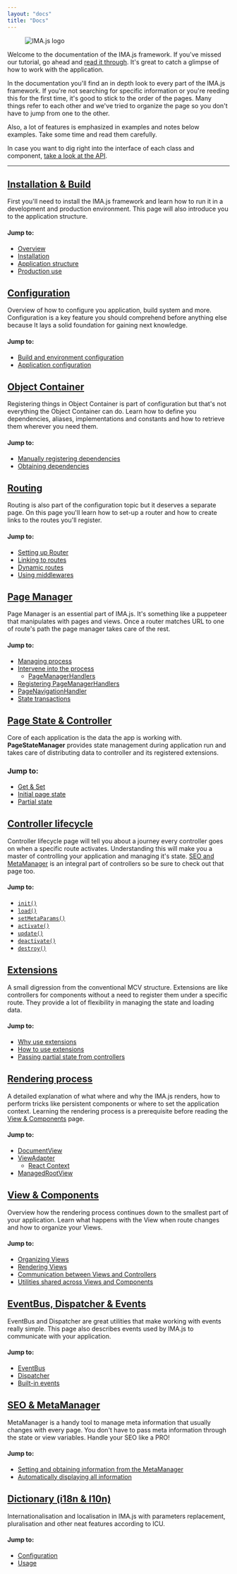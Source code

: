 ```yaml
---
layout: "docs"
title: "Docs"
---
```


<div class="logo">
  <figure class="image is-padded">
    <img src="{{ '/img/imajs-logo.png?v=' | append: site.github.build_revision | relative_url }}" alt="IMA.js logo">
  </figure>
</div>

Welcome to the documentation of the IMA.js framework. If you've missed our 
tutorial, go ahead and [read it through](/tutorial/introduction). It's great to catch 
a glimpse of how to work with the application.

In the documentation you'll find an in depth look to every part of the IMA.js 
framework. If you're not searching for specific information or you're reeding
this for the first time, it's good to stick to the order of the pages. Many 
things refer to each other and we've tried to organize the page so you don't
have to jump from one to the other.

Also, a lot of features is emphasized in examples and notes below examples. 
Take some time and read them carefully.
 
In case you want to dig right into the interface of each class and component,
[take a look at the API](/api).

----

## [Installation & Build](/docs/getting-started)

First you'll need to install the IMA.js framework and learn how
to run it in a development and production environment. This page will also 
introduce you to the application structure.

#### Jump to:
- [Overview](/docs/getting-started#overview)
- [Installation](/docs/getting-started#installation)
- [Application structure](/docs/getting-started#application-structure)
- [Production use](/docs/getting-started#production-use)

## [Configuration](/docs/configuration)

Overview of how to configure you application, build system and more. 
Configuration is a key feature you should comprehend before anything else 
because It lays a solid foundation for gaining next knowledge.

#### Jump to:
- [Build and environment configuration](/docs/configuration#build-and-environment-configuration)
- [Application configuration](/docs/configuration#application-configuration)

## [Object Container](/docs/object-container)

Registering things in Object Container is part of configuration but that's not 
everything the Object Container can do. Learn how to define you dependencies,
aliases, implementations and constants and how to retrieve them wherever you
need them.

#### Jump to:
- [Manually registering dependencies](/docs/object-container#manually-registering-dependencies)
- [Obtaining dependencies](/docs/object-container#obtaining-dependencies)

## [Routing](/docs/routing)

Routing is also part of the configuration topic but it deserves a separate 
page. On this page you'll learn how to set-up a router and how to create links 
to the routes you'll register.

#### Jump to:
- [Setting up Router](/docs/routing#setting-up-router)
- [Linking to routes](/docs/routing#linking-to-routes)
- [Dynamic routes](/docs/routing#dynamic-routes)
- [Using middlewares](/docs/routing#using-middlewares)

## [Page Manager](/docs/page-manager)

Page Manager is an essential part of IMA.js. It's something like a puppeteer that manipulates with pages and views. Once a router matches URL to one of route's path the page manager takes care of the rest.

#### Jump to:
- [Managing process](/docs/page-manager#managing-process)
- [Intervene into the process](/docs/page-manager#intervene-into-the-process)
    - [PageManagerHandlers](/docs/page-manager#pagemanagerhandlers)
- [Registering PageManagerHandlers](/docs/page-manager#registering-pagemanagerhandlers)
- [PageNavigationHandler](/docs/page-manager#pagenavigationhandler)
- [State transactions](/docs/page-manager#state-transactions)

## [Page State & Controller](/docs/page-state)

Core of each application is the data the app is working with. **PageStateManager** provides state management during application run and takes care of distributing data to controller and its registered extensions.

### Jump to:
- [Get & Set](/docs/page-state#get-set)
- [Initial page state](/docs/page-state#initial-page-state)
- [Partial state](/docs/page-state#partial-state)

## [Controller lifecycle](/docs/controller-lifecycle)

Controller lifecycle page will tell you about a journey every 
controller goes on when a specific route activates. Understanding this will
make you a master of controlling your application and managing it's state. 
[SEO and MetaManager](/docs/seo-and-meta-manager) is an integral part of controllers so be sure to check out
that page too.

#### Jump to:
- [`init()`](/docs/controller-lifecycle#init-serverclient)
- [`load()`](/docs/controller-lifecycle#load-serverclient)
- [`setMetaParams()`](/docs/controller-lifecycle#setmetaparams-serverclient)
- [`activate()`](/docs/controller-lifecycle#activate-client)
- [`update()`](/docs/controller-lifecycle#update-client)
- [`deactivate()`](/docs/controller-lifecycle#deactivate-client)
- [`destroy()`](/docs/controller-lifecycle#destroy-client)

## [Extensions](/docs/extensions)

A small digression from the conventional MCV structure. Extensions are like 
controllers for components without a need to register them under a specific
route. They provide a lot of flexibility in managing the state and loading data.

#### Jump to:
- [Why use extensions](/docs/extensions#why-use-extensions)
- [How to use extensions](/docs/extensions#how-to-use-extensions)
- [Passing partial state from controllers](/docs/extensions#passing-partial-state-from-controllers)

## [Rendering process](/docs/rendering-process)

A detailed explanation of what where and why the IMA.js renders, how to perform 
tricks like persistent components or where to set the application context.
Learning the rendering process is a prerequisite before reading the 
[View & Components](/docs/views-and-components) page.

#### Jump to:
- [DocumentView](/docs/rendering-process#documentview)
- [ViewAdapter](/docs/rendering-process#viewadapter)
  - [React Context](/docs/rendering-process#react-context)
- [ManagedRootView](/docs/rendering-process#managedrootview)

## [View & Components](/docs/views-and-components)

Overview how the rendering process continues down to the smallest part of your
application. Learn what happens with the View when route changes and how to
organize your Views.

#### Jump to:
- [Organizing Views](/docs/views-and-components#organizing-views-and-components)
- [Rendering Views](/docs/views-and-components#rendering-views)
- [Communication between Views and Controllers](/docs/views-and-components#communication-between-views-and-controllers)
- [Utilities shared across Views and Components](/docs/views-and-components#utilities-shared-across-views-and-components)

## [EventBus, Dispatcher & Events](/docs/events)

EventBus and Dispatcher are great utilities that make working with events really
simple. This page also describes events used by IMA.js to communicate with your
application.

#### Jump to:
- [EventBus](/docs/events#eventbus)
- [Dispatcher](/docs/events#dispatcher)
- [Built-in events](/docs/events#built-in-events)

## [SEO & MetaManager](/docs/seo-and-meta-manager)

MetaManager is a handy tool to manage meta information that usually changes 
with every page. You don't have to pass meta information through the state or 
view variables. Handle your SEO like a PRO!

#### Jump to:
- [Setting and obtaining information from the MetaManager](/docs/seo-and-meta-manager#setting-and-obtaining-information-from-the-metamanager)
- [Automatically displaying all information](/docs/seo-and-meta-manager#automatically-displaying-all-information)

## [Dictionary (i18n & l10n)](/docs/dictionary)

Internationalisation and localisation in IMA.js with parameters replacement, pluralisation and other neat features according to ICU.

#### Jump to:
- [Configuration](/docs/dictionary#configuration)
- [Usage](/docs/dictionary#usage)
